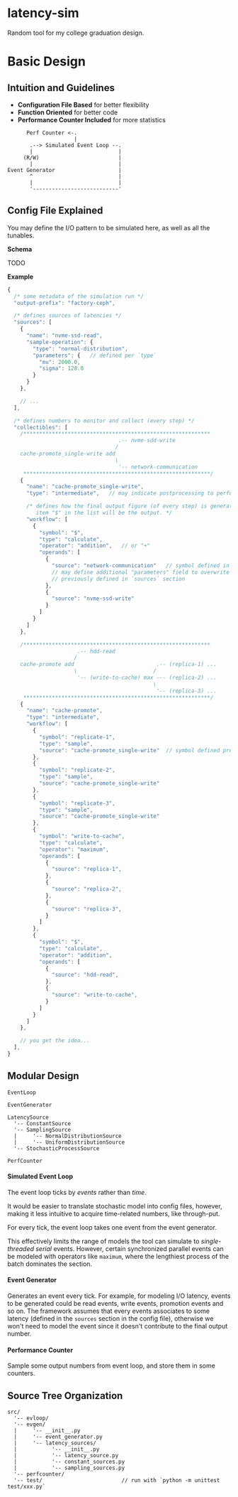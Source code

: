 latency-sim
===========

Random tool for my college graduation design.


Basic Design
============

Intuition and Guidelines
------------------------

* __Configuration File Based__ for better flexibility
* __Function Oriented__ for better code
* __Performance Counter Included__ for more statistics

```text
      Perf Counter <-.
                     |
       .--> Simulated Event Loop --.
       |                           |
     (R/W)                         |
       |                           |
Event Generator                    |
       ^                           |
       |                           |
       '---------------------------'
```

Config File Explained
---------------------

You may define the I/O pattern to be simulated here, as well as all the
tunables.

__Schema__

TODO

__Example__

```javascript
{
  /* some metadata of the simulation run */
  "output-prefix": "factory-ceph",

  /* defines sources of latencies */
  "sources": [
    {
      "name": "nvme-ssd-read",
      "sample-operation": {
        "type": "normal-distribution",
        "parameters": {   // defined per `type`
          "mu": 2000.0,
          "sigma": 128.0
        }
      }
    },

    // ...
  ],

  /* defines numbers to monitor and collect (every step) */
  "collectibles": [
    /***********************************************************
                                   .-- nvme-sdd-write
                                  /
    cache-promote_single-write add
                                  \
                                   '-- network-communication
     ***********************************************************/
    {
      "name": "cache-promote_single-write",
      "type": "intermediate",   // may indicate postprocessing to perform

      /* defines how the final output figure (of every step) is generated,
         item "$" in the list will be the output. */
      "workflow": [
        {
          "symbol": "$",
          "type": "calculate",
          "operator": "addition",   // or "+"
          "operands": [
            {
              "source": "network-communication"   // symbol defined in `sources`
              // may define additional "parameters" field to overwrite those
              // previously defined in `sources` section
            },
            {
              "source": "nvme-ssd-write"
            }
          ]
        }
      ]
    },

    /***********************************************************
                      .-- hdd-read
                     /
    cache-promote add                          .-- (replica-1) ...
                     \                        /
                      '-- (write-to-cache) max --- (replica-2) ...
                                              \
                                               '-- (replica-3) ...
     ***********************************************************/
    {
      "name": "cache-promote",
      "type": "intermediate",
      "workflow": [
        {
          "symbol": "replicate-1",
          "type": "sample",
          "source": "cache-promote_single-write"  // symbol defined previously
        },
        {
          "symbol": "replicate-2",
          "type": "sample",
          "source": "cache-promote_single-write"
        },
        {
          "symbol": "replicate-3",
          "type": "sample",
          "source": "cache-promote_single-write"
        },
        {
          "symbol": "write-to-cache",
          "type": "calculate",
          "operator": "maximum",
          "operands": [
            {
              "source": "replica-1",
            },
            {
              "source": "replica-2",
            },
            {
              "source": "replica-3",
            }
          ]
        },
        {
          "symbol": "$",
          "type": "calculate",
          "operator": "addition",
          "operands": [
            {
              "source": "hdd-read",
            },
            {
              "source": "write-to-cache",
            }
          ]
        }
      ]
    },

    // you get the idea...
  ],
}
```

Modular Design
--------------

```text
EventLoop

EventGenerator

LatencySource
  '-- ConstantSource
  '-- SamplingSource
  |     '-- NormalDistributionSource
  |     '-- UniformDistributionSource
  '-- StochasticProcessSource

PerfCounter
```

#### Simulated Event Loop

The event loop ticks by _events_ rather than _time_.

It  would  be  easier to translate stochastic model into config files,  however,
making it less intuitive to acquire time-related numbers, like through-put.

For every tick, the event loop takes one event from the event generator.

This   effectively  limits  the  range  of  models  the  tool  can  simulate  to
_single-threaded serial_ events.  However,  certain synchronized parallel events
can  be  modeled with operators like `maximum`,  where the lengthiest process of
the batch dominates the section.

#### Event Generator

Generates an event every tick.  For example, for modeling I/O latency, events to
be generated could be read events, write events, promotion events and so on. The
framework  assumes that every events associates to some latency  (defined in the
`sources`  section  in  the  config file),  otherwise we won't need to model the
event since it doesn't contribute to the final output number.

#### Performance Counter

Sample some output numbers from event loop, and store them in some counters.

Source Tree Organization
------------------------

```text
src/
  '-- evloop/
  '-- evgen/
  |     '-- __init__.py
  |     '-- event_generator.py
  |     '-- latency_sources/
  |           '-- __init__.py
  |           '-- latency_source.py
  |           '-- constant_sources.py
  |           '-- sampling_sources.py
  '-- perfcounter/
  '-- test/                         // run with `python -m unittest test/xxx.py`
```